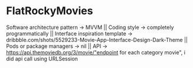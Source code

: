 # FlatRockyMovies

Software architecture pattern ->   MVVM ||
Coding style ->                    completely programmatically || 
Interface inspiration template ->  dribbble.com/shots/5529233-Movie-App-Interface-Design-Dark-Theme || 
Pods or package managers       ->  nil || 
API                            -> https://api.themoviedb.org/3/movie/"endpoint for each category movie", i did api call using URLSession
